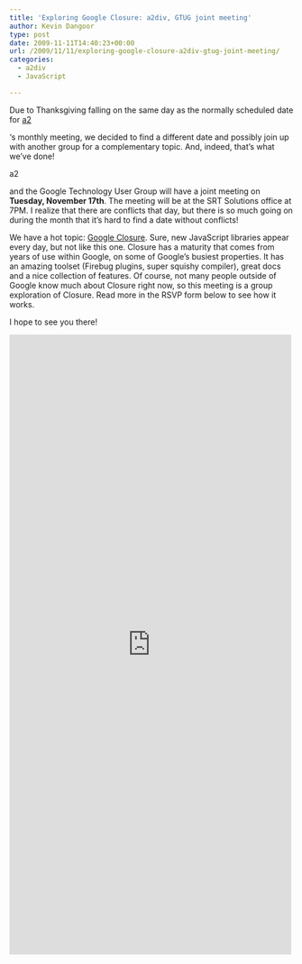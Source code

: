 ```yaml
---
title: 'Exploring Google Closure: a2div, GTUG joint meeting'
author: Kevin Dangoor
type: post
date: 2009-11-11T14:40:23+00:00
url: /2009/11/11/exploring-google-closure-a2div-gtug-joint-meeting/
categories:
  - a2div
  - JavaScript

---
```

Due to Thanksgiving falling on the same day as the normally scheduled date for [a2 <div>][1]&#8216;s monthly meeting, we decided to find a different date and possibly join up with another group for a complementary topic. And, indeed, that&#8217;s what we&#8217;ve done!

a2 <div> and the Google Technology User Group will have a joint meeting on **Tuesday, November 17th**. The meeting will be at the SRT Solutions office at 7PM. I realize that there are conflicts that day, but there is so much going on during the month that it&#8217;s hard to find a date without conflicts!

We have a hot topic: [Google Closure][2]. Sure, new JavaScript libraries appear every day, but not like this one. Closure has a maturity that comes from years of use within Google, on some of Google&#8217;s busiest properties. It has an amazing toolset (Firebug plugins, super squishy compiler), great docs and a nice collection of features. Of course, not many people outside of Google know much about Closure right now, so this meeting is a group exploration of Closure. Read more in the RSVP form below to see how it works.

I hope to see you there!

<iframe src="http://spreadsheets.google.com/embeddedform?key=tPq9TPPUuEXS4uXpHQ9SPMg" width="500" height="1100" frameborder="0" marginheight="0" marginwidth="0">Loading&#8230;</iframe>

 [1]: http://a2div.com
 [2]: http://code.google.com/closure/ "Google Closure"